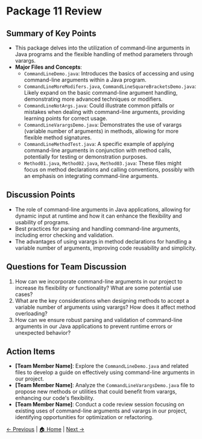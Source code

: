 # Package 11 Review

## Summary of Key Points
- This package delves into the utilization of command-line arguments in Java programs and the flexible handling of method parameters through varargs.
- **Major Files and Concepts**:
  - `CommandLineDemo.java`: Introduces the basics of accessing and using command-line arguments within a Java program.
  - `CommandLineMoreModifers.java`, `CommandLineSquareBracketsDemo.java`: Likely expand on the basic command-line argument handling, demonstrating more advanced techniques or modifiers.
  - `CommandLineNotArgs.java`: Could illustrate common pitfalls or mistakes when dealing with command-line arguments, providing learning points for correct usage.
  - `CommandLineVarargsDemo.java`: Demonstrates the use of varargs (variable number of arguments) in methods, allowing for more flexible method signatures.
  - `CommandLineMethodTest.java`: A specific example of applying command-line arguments in conjunction with method calls, potentially for testing or demonstration purposes.
  - `Method01.java`, `Method02.java`, `Method03.java`: These files might focus on method declarations and calling conventions, possibly with an emphasis on integrating command-line arguments.

## Discussion Points
- The role of command-line arguments in Java applications, allowing for dynamic input at runtime and how it can enhance the flexibility and usability of programs.
- Best practices for parsing and handling command-line arguments, including error checking and validation.
- The advantages of using varargs in method declarations for handling a variable number of arguments, improving code reusability and simplicity.

## Questions for Team Discussion
1. How can we incorporate command-line arguments in our project to increase its flexibility or functionality? What are some potential use cases?
2. What are the key considerations when designing methods to accept a variable number of arguments using varargs? How does it affect method overloading?
3. How can we ensure robust parsing and validation of command-line arguments in our Java applications to prevent runtime errors or unexpected behavior?

## Action Items
- **[Team Member Name]**: Explore the `CommandLineDemo.java` and related files to develop a guide on effectively using command-line arguments in our project.
- **[Team Member Name]**: Analyze the `CommandLineVarargsDemo.java` file to propose new methods or utilities that could benefit from varargs, enhancing our code's flexibility.
- **[Team Member Name]**: Conduct a code review session focusing on existing uses of command-line arguments and varargs in our project, identifying opportunities for optimization or refactoring.


[← Previous](./Package_10_Review.md) | [🏠 Home](./README.md) | [Next →](./Package_12_Review.md)